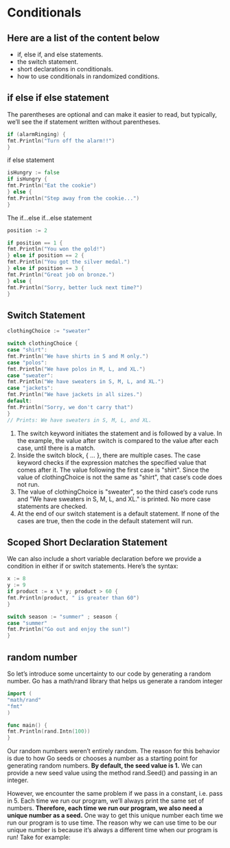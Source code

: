 # Conditionals

## Here are a list of the content below
- if, else if, and else statements.
- the switch statement.
- short declarations in conditionals.
- how to use conditionals in randomized conditions.

## if else if else statement
The parentheses are optional and can make it easier to read, but typically, we’ll see the if statement written without parentheses.

```go
if (alarmRinging) {
fmt.Println("Turn off the alarm!!")
}
```
if else statement
```go
isHungry := false
if isHungry {
fmt.Println("Eat the cookie")
} else {
fmt.Println("Step away from the cookie...")
}
```
The if...else if...else statement
``` go
position := 2

if position == 1 {
fmt.Println("You won the gold!")
} else if position == 2 {
fmt.Println("You got the silver medal.")
} else if position == 3 {
fmt.Println("Great job on bronze.")
} else {
fmt.Println("Sorry, better luck next time?")
}
```
## Switch Statement
```go
clothingChoice := "sweater"

switch clothingChoice {
case "shirt":
fmt.Println("We have shirts in S and M only.")
case "polos":
fmt.Println("We have polos in M, L, and XL.")
case "sweater":
fmt.Println("We have sweaters in S, M, L, and XL.")
case "jackets":
fmt.Println("We have jackets in all sizes.")
default:
fmt.Println("Sorry, we don't carry that")
}
// Prints: We have sweaters in S, M, L, and XL.
```
1. The switch keyword initiates the statement and is followed by a value. In the example, the value after switch is compared to the value after each case, until there is a match.
2. Inside the switch block, { ... }, there are multiple cases. The case keyword checks if the expression matches the specified value that comes after it. The value following the first case is "shirt". Since the value of clothingChoice is not the same as "shirt", that case‘s code does not run.
3. The value of clothingChoice is "sweater", so the third case‘s code runs and "We have sweaters in S, M, L, and XL." is printed. No more case statements are checked.
4. At the end of our switch statement is a default statement. If none of the cases are true, then the code in the default statement will run.

## Scoped Short Declaration Statement
We can also include a short variable declaration before we provide a condition in either if or switch statements. Here’s the syntax:

```go
x := 8
y := 9
if product := x \* y; product > 60 {
fmt.Println(product, " is greater than 60")
}
```

```go
switch season := "summer" ; season {
case "summer"
fmt.Println("Go out and enjoy the sun!")
}
```

## random number
So let’s introduce some uncertainty to our code by generating a random number. Go has a math/rand library that helps us generate a random integer
```go
import (
"math/rand"
"fmt"
)

func main() {
fmt.Println(rand.Intn(100))
}
```
Our random numbers weren’t entirely random. The reason for this behavior is due to how Go seeds or chooses a number as a starting point for generating random numbers. **By default, the seed value is 1.** We can provide a new seed value using the method rand.Seed() and passing in an integer.

However, we encounter the same problem if we pass in a constant, i.e. pass in 5. Each time we run our program, we’ll always print the same set of numbers. **Therefore, each time we run our program, we also need a unique number as a seed.** One way to get this unique number each time we run our program is to use time. The reason why we can use time to be our unique number is because it’s always a different time when our program is run! Take for example:


